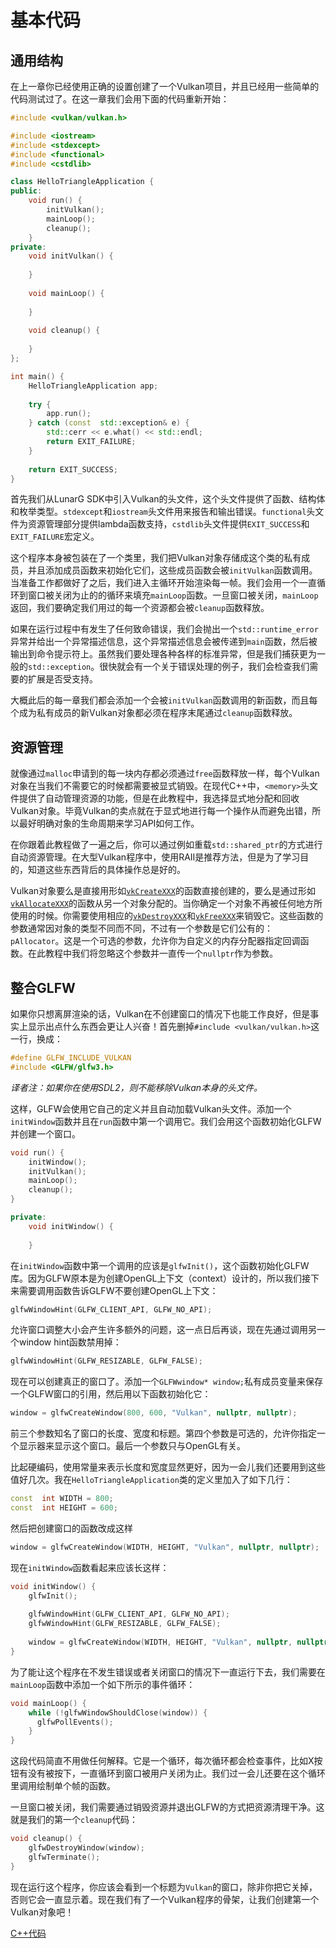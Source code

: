 # 基本代码

## 通用结构

在上一章你已经使用正确的设置创建了一个Vulkan项目，并且已经用一些简单的代码测试过了。在这一章我们会用下面的代码重新开始：

```cpp
#include <vulkan/vulkan.h>

#include <iostream>
#include <stdexcept>
#include <functional>
#include <cstdlib>

class HelloTriangleApplication {
public:
    void run() { 
        initVulkan();
        mainLoop(); 
        cleanup();
    } 
private: 
    void initVulkan() {
    
    }
    
    void mainLoop() {
    
    }
    
    void cleanup() {
    
    }
}; 

int main() {
    HelloTriangleApplication app;
    
    try {
        app.run();
    } catch (const  std::exception& e) {
        std::cerr << e.what() << std::endl;
        return EXIT_FAILURE;
    } 
    
    return EXIT_SUCCESS;
}
```

首先我们从LunarG SDK中引入Vulkan的头文件，这个头文件提供了函数、结构体和枚举类型。`stdexcept`和`iostream`头文件用来报告和输出错误。`functional`头文件为资源管理部分提供lambda函数支持，`cstdlib`头文件提供`EXIT_SUCCESS`和`EXIT_FAILURE`宏定义。

这个程序本身被包装在了一个类里，我们把Vulkan对象存储成这个类的私有成员，并且添加成员函数来初始化它们，这些成员函数会被`initVulkan`函数调用。当准备工作都做好了之后，我们进入主循环开始渲染每一帧。我们会用一个一直循环到窗口被关闭为止的的循环来填充`mainLoop`函数。一旦窗口被关闭，`mainLoop`返回，我们要确定我们用过的每一个资源都会被`cleanup`函数释放。

如果在运行过程中有发生了任何致命错误，我们会抛出一个`std::runtime_error`异常并给出一个异常描述信息，这个异常描述信息会被传递到`main`函数，然后被输出到命令提示符上。虽然我们要处理各种各样的标准异常，但是我们捕获更为一般的`std::exception`。很快就会有一个关于错误处理的例子，我们会检查我们需要的扩展是否受支持。

大概此后的每一章我们都会添加一个会被`initVulkan`函数调用的新函数，而且每个成为私有成员的新Vulkan对象都必须在程序末尾通过`cleanup`函数释放。

## 资源管理

就像通过`malloc`申请到的每一块内存都必须通过`free`函数释放一样，每个Vulkan对象在当我们不需要它的时候都需要被显式销毁。在现代C++中，`<memory>`头文件提供了自动管理资源的功能，但是在此教程中，我选择显式地分配和回收Vulkan对象。毕竟Vulkan的卖点就在于显式地进行每一个操作从而避免出错，所以最好明确对象的生命周期来学习API如何工作。

在你跟着此教程做了一遍之后，你可以通过例如重载`std::shared_ptr`的方式进行自动资源管理。在大型Vulkan程序中，使用RAII是推荐方法，但是为了学习目的，知道这些东西背后的具体操作总是好的。

Vulkan对象要么是直接用形如[`vkCreateXXX`](https://www.khronos.org/registry/vulkan/specs/1.0/man/html/vkCreateXXX.html)的函数直接创建的，要么是通过形如[`vkAllocateXXX`](https://www.khronos.org/registry/vulkan/specs/1.0/man/html/vkAllocateXXX.html)的函数从另一个对象分配的。当你确定一个对象不再被任何地方所使用的时候。你需要使用相应的[`vkDestroyXXX`](https://www.khronos.org/registry/vulkan/specs/1.0/man/html/vkDestroyXXX.html)和[`vkFreeXXX`](https://www.khronos.org/registry/vulkan/specs/1.0/man/html/vkFreeXXX.html)来销毁它。这些函数的参数通常因对象的类型不同而不同，不过有一个参数是它们公有的：`pAllocator`。这是一个可选的参数，允许你为自定义的内存分配器指定回调函数。在此教程中我们将忽略这个参数并一直传一个`nullptr`作为参数。

## 整合GLFW

如果你只想离屏渲染的话，Vulkan在不创建窗口的情况下也能工作良好，但是事实上显示出点什么东西会更让人兴奋！首先删掉`#include <vulkan/vulkan.h>`这一行，换成：

```cpp
#define GLFW_INCLUDE_VULKAN
#include <GLFW/glfw3.h>
```

_译者注：如果你在使用SDL2，则不能移除Vulkan本身的头文件。_

这样，GLFW会使用它自己的定义并且自动加载Vulkan头文件。添加一个`initWindow`函数并且在`run`函数中第一个调用它。我们会用这个函数初始化GLFW并创建一个窗口。

```cpp
void run() {
    initWindow();
    initVulkan(); 
    mainLoop(); 
    cleanup(); 
} 

private: 
    void initWindow() { 
    
    }
```

在`initWindow`函数中第一个调用的应该是`glfwInit()`，这个函数初始化GLFW库。因为GLFW原本是为创建OpenGL上下文（context）设计的，所以我们接下来需要调用函数告诉GLFW不要创建OpenGL上下文：

```cpp
glfwWindowHint(GLFW_CLIENT_API, GLFW_NO_API);
```

允许窗口调整大小会产生许多额外的问题，这一点日后再谈，现在先通过调用另一个window hint函数禁用掉：

```cpp
glfwWindowHint(GLFW_RESIZABLE, GLFW_FALSE);
```

现在可以创建真正的窗口了。添加一个`GLFWwindow* window;`私有成员变量来保存一个GLFW窗口的引用，然后用以下函数初始化它：

```cpp
window = glfwCreateWindow(800, 600, "Vulkan", nullptr, nullptr);
```

前三个参数知名了窗口的长度、宽度和标题。第四个参数是可选的，允许你指定一个显示器来显示这个窗口。最后一个参数只与OpenGL有关。

比起硬编码，使用常量来表示长度和宽度显然更好，因为一会儿我们还要用到这些值好几次。我在`HelloTriangleApplication`类的定义里加入了如下几行：

```cpp
const  int WIDTH = 800;
const  int HEIGHT = 600;
```

然后把创建窗口的函数改成这样

```cpp
window = glfwCreateWindow(WIDTH, HEIGHT, "Vulkan", nullptr, nullptr);
```

现在`initWindow`函数看起来应该长这样：

```cpp
void initWindow() {
    glfwInit();
    
    glfwWindowHint(GLFW_CLIENT_API, GLFW_NO_API);
    glfwWindowHint(GLFW_RESIZABLE, GLFW_FALSE);
    
    window = glfwCreateWindow(WIDTH, HEIGHT, "Vulkan", nullptr, nullptr);
}
```

为了能让这个程序在不发生错误或者关闭窗口的情况下一直运行下去，我们需要在`mainLoop`函数中添加一个如下所示的事件循环：

```cpp
void mainLoop() {
    while (!glfwWindowShouldClose(window)) {
      glfwPollEvents();
    }
}
```

这段代码简直不用做任何解释。它是一个循环，每次循环都会检查事件，比如X按钮有没有被按下，一直循环到窗口被用户关闭为止。我们过一会儿还要在这个循环里调用绘制单个帧的函数。

一旦窗口被关闭，我们需要通过销毁资源并退出GLFW的方式把资源清理干净。这就是我们的第一个`cleanup`代码：

```cpp
void cleanup() {
    glfwDestroyWindow(window);
    glfwTerminate();
}
```

现在运行这个程序，你应该会看到一个标题为`Vulkan`的窗口，除非你把它关掉，否则它会一直显示着。现在我们有了一个Vulkan程序的骨架，让我们创建第一个Vulkan对象吧！

[C++代码](https://vulkan-tutorial.com/code/00_base_code.cpp)